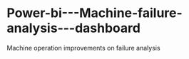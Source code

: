 # Power-bi---Machine-failure-analysis---dashboard
Machine operation improvements on failure analysis
